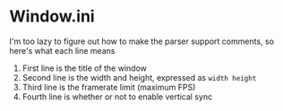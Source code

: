 # Window.ini

I'm too lazy to figure out how to make the parser support comments, so here's what each line means

1. First line is the title of the window
2. Second line is the width and height, expressed as `width height`
3. Third line is the framerate limit (maximum FPS)
4. Fourth line is whether or not to enable vertical sync
